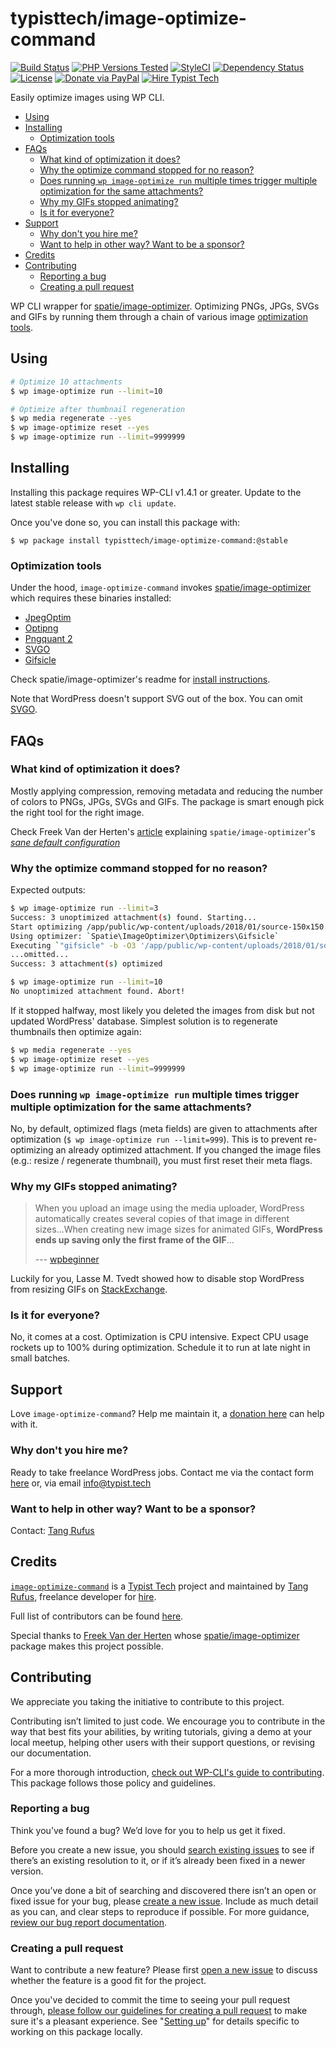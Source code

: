 # typisttech/image-optimize-command

[![Build Status](https://travis-ci.org/TypistTech/image-optimize-command.svg?branch=master)](https://travis-ci.org/TypistTech/image-optimize-command)
[![PHP Versions Tested](http://php-eye.com/badge/typisttech/image-optimize-command/tested.svg)](https://travis-ci.org/TypistTech/image-optimize-command)
[![StyleCI](https://styleci.io/repos/119003751/shield?branch=master)](https://styleci.io/repos/119003751)
[![Dependency Status](https://gemnasium.com/badges/github.com/TypistTech/image-optimize-command.svg)](https://gemnasium.com/github.com/TypistTech/image-optimize-command)
[![License](https://poser.pugx.org/typisttech/image-optimize-command/license)](https://packagist.org/packages/typisttech/image-optimize-command)
[![Donate via PayPal](https://img.shields.io/badge/Donate-PayPal-blue.svg)](https://typist.tech/donate/image-optimize-command/)
[![Hire Typist Tech](https://img.shields.io/badge/Hire-Typist%20Tech-ff69b4.svg)](https://typist.tech/contact/)

Easily optimize images using WP CLI.

<!-- START doctoc generated TOC please keep comment here to allow auto update -->
<!-- DON'T EDIT THIS SECTION, INSTEAD RE-RUN doctoc TO UPDATE -->


- [Using](#using)
- [Installing](#installing)
  - [Optimization tools](#optimization-tools)
- [FAQs](#faqs)
  - [What kind of optimization it does?](#what-kind-of-optimization-it-does)
  - [Why the optimize command stopped for no reason?](#why-the-optimize-command-stopped-for-no-reason)
  - [Does running `wp image-optimize run` multiple times trigger multiple optimization for the same attachments?](#does-running-wp-image-optimize-run-multiple-times-trigger-multiple-optimization-for-the-same-attachments)
  - [Why my GIFs stopped animating?](#why-my-gifs-stopped-animating)
  - [Is it for everyone?](#is-it-for-everyone)
- [Support](#support)
  - [Why don't you hire me?](#why-dont-you-hire-me)
  - [Want to help in other way? Want to be a sponsor?](#want-to-help-in-other-way-want-to-be-a-sponsor)
- [Credits](#credits)
- [Contributing](#contributing)
  - [Reporting a bug](#reporting-a-bug)
  - [Creating a pull request](#creating-a-pull-request)

<!-- END doctoc generated TOC please keep comment here to allow auto update -->

WP CLI wrapper for [spatie/image-optimizer](https://github.com/spatie/image-optimizer). Optimizing PNGs, JPGs, SVGs and GIFs by running them through a chain of various image [optimization tools](#optimization-tools).

## Using

```bash
# Optimize 10 attachments
$ wp image-optimize run --limit=10

# Optimize after thumbnail regeneration
$ wp media regenerate --yes
$ wp image-optimize reset --yes
$ wp image-optimize run --limit=9999999
```

## Installing

Installing this package requires WP-CLI v1.4.1 or greater. Update to the latest stable release with `wp cli update`.

Once you've done so, you can install this package with:

    $ wp package install typisttech/image-optimize-command:@stable

### Optimization tools

Under the hood, `image-optimize-command` invokes [spatie/image-optimizer](https://github.com/spatie/image-optimizer) which requires these binaries installed:

- [JpegOptim](http://freecode.com/projects/jpegoptim)
- [Optipng](http://optipng.sourceforge.net/)
- [Pngquant 2](https://pngquant.org/)
- [SVGO](https://github.com/svg/svgo)
- [Gifsicle](http://www.lcdf.org/gifsicle/)

Check spatie/image-optimizer's readme for [install instructions](https://github.com/spatie/image-optimizer#optimization-tools).

Note that WordPress doesn't support SVG out of the box. You can omit [SVGO](https://github.com/svg/svgo).

## FAQs

### What kind of optimization it does?

Mostly applying compression, removing metadata and reducing the number of colors to PNGs, JPGs, SVGs and GIFs. The package is smart enough pick the right tool for the right image.

Check Freek Van der Herten's [article](https://murze.be/easily-optimize-images-using-php-and-some-binaries) explaining `spatie/image-optimizer`'s [*sane default configuration*](https://github.com/spatie/image-optimizer/blob/124da0d/src/OptimizerChainFactory.php)

### Why the optimize command stopped for no reason?

Expected outputs:
```bash
$ wp image-optimize run --limit=3
Success: 3 unoptimized attachment(s) found. Starting...
Start optimizing /app/public/wp-content/uploads/2018/01/source-150x150.gif
Using optimizer: `Spatie\ImageOptimizer\Optimizers\Gifsicle`
Executing `"gifsicle" -b -O3 '/app/public/wp-content/uploads/2018/01/source-150x150.gif'`
...omitted...
Success: 3 attachment(s) optimized

$ wp image-optimize run --limit=10
No unoptimized attachment found. Abort!
```

If it stopped halfway, most likely you deleted the images from disk but not updated WordPress' database. Simplest solution is to regenerate thumbnails then optimize again:
```bash
$ wp media regenerate --yes
$ wp image-optimize reset --yes
$ wp image-optimize run --limit=9999999
```

### Does running `wp image-optimize run` multiple times trigger multiple optimization for the same attachments?

No, by default, optimized flags (meta fields) are given to attachments after optimization (`$ wp image-optimize run --limit=999`). This is to prevent re-optimizing an already optimized attachment. If you changed the image files (e.g.: resize / regenerate thumbnail), you must first reset their meta flags.

### Why my GIFs stopped animating?

> When you upload an image using the media uploader, WordPress automatically creates several copies of that image in different sizes...When creating new image sizes for animated GIFs, **WordPress ends up saving only the first frame of the GIF**...
>
> --- [wpbeginner](http://www.wpbeginner.com/wp-tutorials/how-to-add-animated-gifs-in-wordpress/)

Luckily for you, Lasse M. Tvedt showed how to disable stop WordPress from resizing GIFs on [StackExchange](https://wordpress.stackexchange.com/a/229724).

### Is it for everyone?

No, it comes at a cost. Optimization is CPU intensive. Expect CPU usage rockets up to 100% during optimization. Schedule it to run at late night in small batches.

## Support

Love `image-optimize-command`? Help me maintain it, a [donation here](https://typist.tech/donation/) can help with it.

### Why don't you hire me?

Ready to take freelance WordPress jobs. Contact me via the contact form [here](https://typist.tech/contact/) or, via email [info@typist.tech](mailto:info@typist.tech)

### Want to help in other way? Want to be a sponsor?

Contact: [Tang Rufus](mailto:tangrufus@gmail.com)

## Credits

[`image-optimize-command`](https://github.com/TypistTech/image-optimize-command) is a [Typist Tech](https://typist.tech) project and maintained by [Tang Rufus](https://twitter.com/TangRufus), freelance developer for [hire](https://www.typist.tech/contact/).

Full list of contributors can be found [here](https://github.com/TypistTech/image-optimize-command/graphs/contributors).

Special thanks to [Freek Van der Herten](https://github.com/freekmurze/) whose [spatie/image-optimizer](https://github.com/spatie/image-optimizer) package makes this project possible.

## Contributing

We appreciate you taking the initiative to contribute to this project.

Contributing isn’t limited to just code. We encourage you to contribute in the way that best fits your abilities, by writing tutorials, giving a demo at your local meetup, helping other users with their support questions, or revising our documentation.

For a more thorough introduction, [check out WP-CLI's guide to contributing](https://make.wordpress.org/cli/handbook/contributing/). This package follows those policy and guidelines.

### Reporting a bug

Think you’ve found a bug? We’d love for you to help us get it fixed.

Before you create a new issue, you should [search existing issues](https://github.com/typisttech/image-optimize-command/issues?q=label%3Abug%20) to see if there’s an existing resolution to it, or if it’s already been fixed in a newer version.

Once you’ve done a bit of searching and discovered there isn’t an open or fixed issue for your bug, please [create a new issue](https://github.com/typisttech/image-optimize-command/issues/new). Include as much detail as you can, and clear steps to reproduce if possible. For more guidance, [review our bug report documentation](https://make.wordpress.org/cli/handbook/bug-reports/).

### Creating a pull request

Want to contribute a new feature? Please first [open a new issue](https://github.com/typisttech/image-optimize-command/issues/new) to discuss whether the feature is a good fit for the project.

Once you've decided to commit the time to seeing your pull request through, [please follow our guidelines for creating a pull request](https://make.wordpress.org/cli/handbook/pull-requests/) to make sure it's a pleasant experience. See "[Setting up](https://make.wordpress.org/cli/handbook/pull-requests/#setting-up)" for details specific to working on this package locally.
